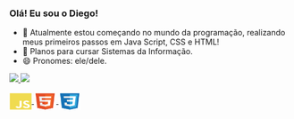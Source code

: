 ### Olá! Eu sou o Diego!

- 🌱 Atualmente estou começando no mundo da programação, realizando meus primeiros passos em Java Script, CSS e HTML!
- 💬 Planos para cursar Sistemas da Informação.
- 😄 Pronomes: ele/dele.

 <a href="https://github.com/diegoovn">
  <img height="120em" src="https://github-readme-stats.vercel.app/api?username=diegoovn&show_icons=true&theme=dark&include_all_commits=true&count_private=true"/>
  <img height="120em" src="https://github-readme-stats.vercel.app/api/top-langs/?username=diegoovn&layout=compact&langs_count=7&theme=dark"/>
</div>
<div style="display: inline_block"><br>
  <img align="center" alt="Rafa-Js" height="30" width="40" src="https://raw.githubusercontent.com/devicons/devicon/master/icons/javascript/javascript-plain.svg">
     <img align="center" alt="Rafa-HTML" height="30" width="40" src="https://raw.githubusercontent.com/devicons/devicon/master/icons/html5/html5-original.svg">
  <img align="center" alt="Rafa-CSS" height="30" width="40" src="https://raw.githubusercontent.com/devicons/devicon/master/icons/css3/css3-original.svg">
</div>

